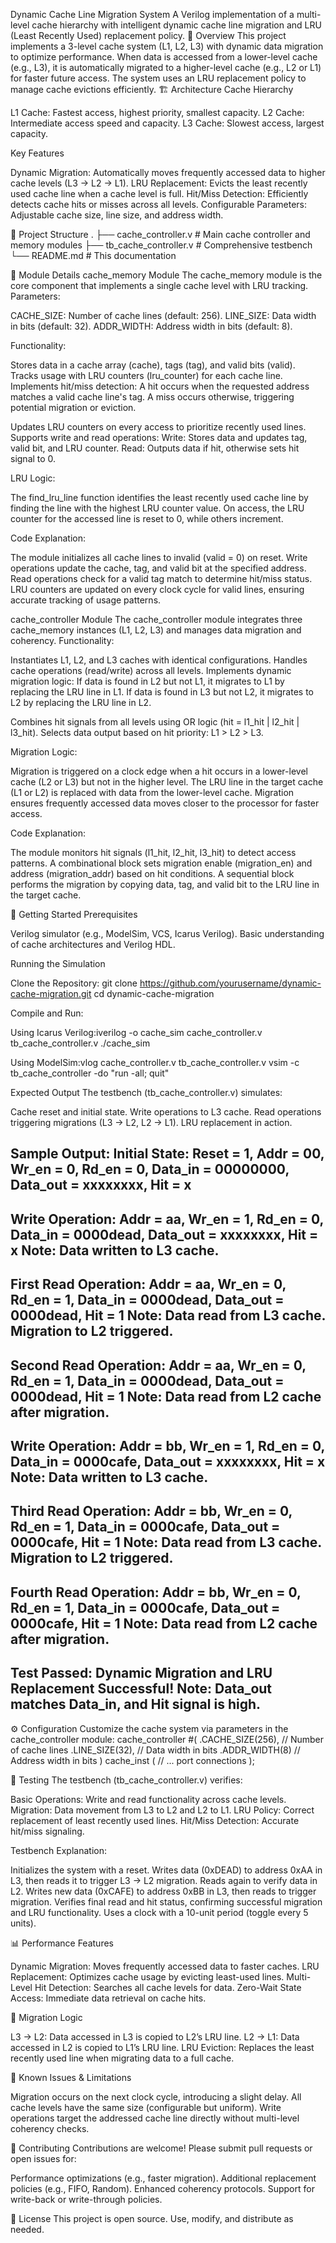 Dynamic Cache Line Migration System
A Verilog implementation of a multi-level cache hierarchy with intelligent dynamic cache line migration and LRU (Least Recently Used) replacement policy.
🎯 Overview
This project implements a 3-level cache system (L1, L2, L3) with dynamic data migration to optimize performance. When data is accessed from a lower-level cache (e.g., L3), it is automatically migrated to a higher-level cache (e.g., L2 or L1) for faster future access. The system uses an LRU replacement policy to manage cache evictions efficiently.
🏗 Architecture
Cache Hierarchy

L1 Cache: Fastest access, highest priority, smallest capacity.
L2 Cache: Intermediate access speed and capacity.
L3 Cache: Slowest access, largest capacity.

Key Features

Dynamic Migration: Automatically moves frequently accessed data to higher cache levels (L3 → L2 → L1).
LRU Replacement: Evicts the least recently used cache line when a cache level is full.
Hit/Miss Detection: Efficiently detects cache hits or misses across all levels.
Configurable Parameters: Adjustable cache size, line size, and address width.

📁 Project Structure
.
├── cache_controller.v    # Main cache controller and memory modules
├── tb_cache_controller.v # Comprehensive testbench
└── README.md             # This documentation

🔧 Module Details
cache_memory Module
The cache_memory module is the core component that implements a single cache level with LRU tracking.
Parameters:

CACHE_SIZE: Number of cache lines (default: 256).
LINE_SIZE: Data width in bits (default: 32).
ADDR_WIDTH: Address width in bits (default: 8).

Functionality:

Stores data in a cache array (cache), tags (tag), and valid bits (valid).
Tracks usage with LRU counters (lru_counter) for each cache line.
Implements hit/miss detection:
A hit occurs when the requested address matches a valid cache line's tag.
A miss occurs otherwise, triggering potential migration or eviction.


Updates LRU counters on every access to prioritize recently used lines.
Supports write and read operations:
Write: Stores data and updates tag, valid bit, and LRU counter.
Read: Outputs data if hit, otherwise sets hit signal to 0.



LRU Logic:

The find_lru_line function identifies the least recently used cache line by finding the line with the highest LRU counter value.
On access, the LRU counter for the accessed line is reset to 0, while others increment.

Code Explanation:

The module initializes all cache lines to invalid (valid = 0) on reset.
Write operations update the cache, tag, and valid bit at the specified address.
Read operations check for a valid tag match to determine hit/miss status.
LRU counters are updated on every clock cycle for valid lines, ensuring accurate tracking of usage patterns.

cache_controller Module
The cache_controller module integrates three cache_memory instances (L1, L2, L3) and manages data migration and coherency.
Functionality:

Instantiates L1, L2, and L3 caches with identical configurations.
Handles cache operations (read/write) across all levels.
Implements dynamic migration logic:
If data is found in L2 but not L1, it migrates to L1 by replacing the LRU line in L1.
If data is found in L3 but not L2, it migrates to L2 by replacing the LRU line in L2.


Combines hit signals from all levels using OR logic (hit = l1_hit | l2_hit | l3_hit).
Selects data output based on hit priority: L1 > L2 > L3.

Migration Logic:

Migration is triggered on a clock edge when a hit occurs in a lower-level cache (L2 or L3) but not in the higher level.
The LRU line in the target cache (L1 or L2) is replaced with data from the lower-level cache.
Migration ensures frequently accessed data moves closer to the processor for faster access.

Code Explanation:

The module monitors hit signals (l1_hit, l2_hit, l3_hit) to detect access patterns.
A combinational block sets migration enable (migration_en) and address (migration_addr) based on hit conditions.
A sequential block performs the migration by copying data, tag, and valid bit to the LRU line in the target cache.

🚀 Getting Started
Prerequisites

Verilog simulator (e.g., ModelSim, VCS, Icarus Verilog).
Basic understanding of cache architectures and Verilog HDL.

Running the Simulation

Clone the Repository:
git clone https://github.com/yourusername/dynamic-cache-migration.git
cd dynamic-cache-migration


Compile and Run:

Using Icarus Verilog:iverilog -o cache_sim cache_controller.v tb_cache_controller.v
./cache_sim


Using ModelSim:vlog cache_controller.v tb_cache_controller.v
vsim -c tb_cache_controller -do "run -all; quit"





Expected Output
The testbench (tb_cache_controller.v) simulates:

Cache reset and initial state.
Write operations to L3 cache.
Read operations triggering migrations (L3 → L2, L2 → L1).
LRU replacement in action.

Sample Output:
Initial State:
Reset = 1, Addr = 00, Wr_en = 0, Rd_en = 0, Data_in = 00000000, Data_out = xxxxxxxx, Hit = x
--------------------------------------------------
Write Operation:
Addr = aa, Wr_en = 1, Rd_en = 0, Data_in = 0000dead, Data_out = xxxxxxxx, Hit = x
Note: Data written to L3 cache.
--------------------------------------------------
First Read Operation:
Addr = aa, Wr_en = 0, Rd_en = 1, Data_in = 0000dead, Data_out = 0000dead, Hit = 1
Note: Data read from L3 cache. Migration to L2 triggered.
--------------------------------------------------
Second Read Operation:
Addr = aa, Wr_en = 0, Rd_en = 1, Data_in = 0000dead, Data_out = 0000dead, Hit = 1
Note: Data read from L2 cache after migration.
--------------------------------------------------
Write Operation:
Addr = bb, Wr_en = 1, Rd_en = 0, Data_in = 0000cafe, Data_out = xxxxxxxx, Hit = x
Note: Data written to L3 cache.
--------------------------------------------------
Third Read Operation:
Addr = bb, Wr_en = 0, Rd_en = 1, Data_in = 0000cafe, Data_out = 0000cafe, Hit = 1
Note: Data read from L3 cache. Migration to L2 triggered.
--------------------------------------------------
Fourth Read Operation:
Addr = bb, Wr_en = 0, Rd_en = 1, Data_in = 0000cafe, Data_out = 0000cafe, Hit = 1
Note: Data read from L2 cache after migration.
--------------------------------------------------
Test Passed: Dynamic Migration and LRU Replacement Successful!
Note: Data_out matches Data_in, and Hit signal is high.
--------------------------------------------------

⚙ Configuration
Customize the cache system via parameters in the cache_controller module:
cache_controller #(
    .CACHE_SIZE(256),    // Number of cache lines
    .LINE_SIZE(32),      // Data width in bits
    .ADDR_WIDTH(8)       // Address width in bits
) cache_inst (
    // ... port connections
);

🧪 Testing
The testbench (tb_cache_controller.v) verifies:

Basic Operations: Write and read functionality across cache levels.
Migration: Data movement from L3 to L2 and L2 to L1.
LRU Policy: Correct replacement of least recently used lines.
Hit/Miss Detection: Accurate hit/miss signaling.

Testbench Explanation:

Initializes the system with a reset.
Writes data (0xDEAD) to address 0xAA in L3, then reads it to trigger L3 → L2 migration.
Reads again to verify data in L2.
Writes new data (0xCAFE) to address 0xBB in L3, then reads to trigger migration.
Verifies final read and hit status, confirming successful migration and LRU functionality.
Uses a clock with a 10-unit period (toggle every 5 units).

📊 Performance Features

Dynamic Migration: Moves frequently accessed data to faster caches.
LRU Replacement: Optimizes cache usage by evicting least-used lines.
Multi-Level Hit Detection: Searches all cache levels for data.
Zero-Wait State Access: Immediate data retrieval on cache hits.

🔄 Migration Logic

L3 → L2: Data accessed in L3 is copied to L2’s LRU line.
L2 → L1: Data accessed in L2 is copied to L1’s LRU line.
LRU Eviction: Replaces the least recently used line when migrating data to a full cache.

🐛 Known Issues & Limitations

Migration occurs on the next clock cycle, introducing a slight delay.
All cache levels have the same size (configurable but uniform).
Write operations target the addressed cache line directly without multi-level coherency checks.

🤝 Contributing
Contributions are welcome! Please submit pull requests or open issues for:

Performance optimizations (e.g., faster migration).
Additional replacement policies (e.g., FIFO, Random).
Enhanced coherency protocols.
Support for write-back or write-through policies.

📄 License
This project is open source. Use, modify, and distribute as needed.
